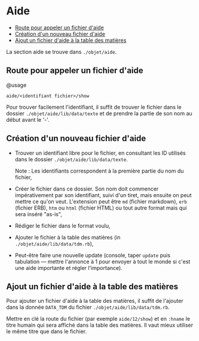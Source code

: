 # Aide

* [Route pour appeler un fichier d'aide](#lienpourappelerfichieraide)
* [Création d'un nouveau fichier d'aide](#creationdunnouveaufichierdaide)
* [Ajout un fichier d'aide à la table des matières](#ajoutfichieraidetdm)

La section aide se trouve dans `./objet/aide`.

<a name='lienpourappelerfichieraide'></a>

## Route pour appeler un fichier d'aide

@usage

    aide/<identifiant fichier>/show

Pour trouver facilement l'identifiant, il suffit de trouver le fichier dans le dossier `./objet/aide/lib/data/texte` et de prendre la partie de son nom au début avant le '-'.

<a name='creationdunnouveaufichierdaide'></a>

## Création d'un nouveau fichier d'aide

* Trouver un identifiant libre pour le fichier, en consultant les ID utilisés dans le dossier `./objet/aide/lib/data/texte`.

  Note : Les identifiants correspondent à la première partie du nom du fichier,

* Créer le fichier dans ce dossier. Son nom doit commencer impérativement par son identifiant, suivi d'un tiret, mais ensuite on peut mettre ce qu'on veut. L'extension peut être `md` (fichier markdown), `erb` (fichier ERB), `htm` ou `html` (fichier HTML) ou tout autre format mais qui sera inséré "as-is",

* Rédiger le fichier dans le format voulu,
* Ajouter le fichier à la table des matières (in `./objet/aide/lib/data/tdm.rb`),
* Peut-être faire une nouvelle update (console, taper `update` puis tabulation — mettre l'annonce à 1 pour envoyer à tout le monde si c'est une aide importante et régler l'importance).

<a name='ajoutfichieraidetdm'></a>

## Ajout un fichier d'aide à la table des matières

Pour ajouter un fichier d'aide à la table des matières, il suffit de l'ajouter dans la donnée `DATA_TDM` du fichier `./objet/aide/lib/data/tdm.rb`.

Mettre en clé la route du fichier (par exemple `aide/12/show`) et en `:hname` le titre humain qui sera affiché dans la table des matières. Il vaut mieux utiliser le même titre que dans le fichier.
